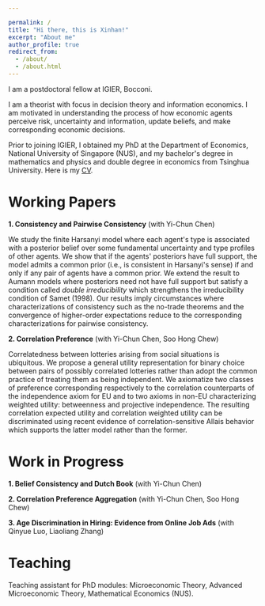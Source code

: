 ```yaml
---

permalink: /
title: "Hi there, this is Xinhan!"
excerpt: "About me"
author_profile: true
redirect_from: 
  - /about/
  - /about.html
---
```


I am a postdoctoral fellow at IGIER, Bocconi.

I am a theorist with focus in decision theory and information economics. I am motivated in understanding the process of how economic agents perceive risk, uncertainty and information, update beliefs, and make corresponding economic decisions. 

Prior to joining IGIER, I obtained my PhD at the Department of Economics, National University of Singapore (NUS), and my bachelor's degree in mathematics and physics and double degree in economics from Tsinghua University. Here is my [CV](https://xinhanzhang.github.io/homepage/files/CV_Nov24.pdf).

Working Papers
======
**1. Consistency and Pairwise Consistency** (with Yi-Chun Chen)

   We study the finite Harsanyi model where each agent's type is associated with a posterior belief over some fundamental uncertainty and type profiles of other agents. We show that if the agents' posteriors have full support, the model admits a common prior (i.e., is consistent in Harsanyi's sense) if and only if any pair of agents have a common prior. We extend the result to Aumann models where posteriors need not have full support but satisfy a condition called _double irreducibility_ which strengthens the irreducibility condition of Samet (1998). Our results imply circumstances where characterizations of consistency such as the no-trade theorems and the convergence of higher-order expectations reduce to the corresponding characterizations for pairwise consistency.
   
**2. Correlation Preference** (with Yi-Chun Chen, Soo Hong Chew)

   Correlatedness between lotteries arising from social situations is ubiquitous. We propose a general utility representation for binary choice between
pairs of possibly correlated lotteries rather than adopt the common practice of treating them as being independent. We axiomatize two classes of preference
corresponding respectively to the correlation counterparts of the independence axiom for EU and to two axioms in non-EU characterizing weighted
utility: betweenness and projective independence. The resulting correlation expected utility and correlation weighted utility can be discriminated using
recent evidence of correlation-sensitive Allais behavior which supports the latter model rather than the former.

Work in Progress
======
**1. Belief Consistency and Dutch Book** (with Yi-Chun Chen)

**2. Correlation Preference Aggregation** (with Yi-Chun Chen, Soo Hong Chew)

**3. Age Discrimination in Hiring: Evidence from Online Job Ads** (with Qinyue Luo, Liaoliang Zhang)

Teaching
======
Teaching assistant for PhD modules: Microeconomic Theory, Advanced Microeconomic Theory, Mathematical Economics (NUS).
